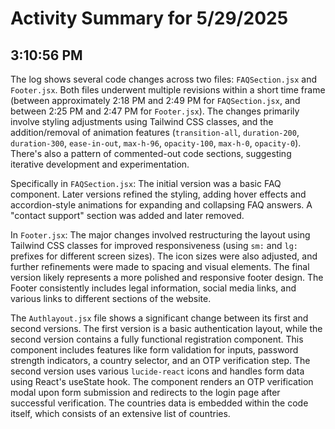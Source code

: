 # Activity Summary for 5/29/2025

## 3:10:56 PM
The log shows several code changes across two files: `FAQSection.jsx` and `Footer.jsx`.  Both files underwent multiple revisions within a short time frame (between approximately 2:18 PM and 2:49 PM for `FAQSection.jsx`, and between 2:25 PM and 2:47 PM for `Footer.jsx`).  The changes primarily involve styling adjustments using Tailwind CSS classes, and the addition/removal of animation features (`transition-all`, `duration-200`, `duration-300`, `ease-in-out`, `max-h-96`, `opacity-100`, `max-h-0`, `opacity-0`).  There's also a pattern of commented-out code sections, suggesting iterative development and experimentation.

Specifically in `FAQSection.jsx`:  The initial version was a basic FAQ component.  Later versions refined the styling, adding hover effects and accordion-style animations for expanding and collapsing FAQ answers. A "contact support" section was added and later removed.

In `Footer.jsx`:  The major changes involved restructuring the layout using Tailwind CSS classes for improved responsiveness (using `sm:` and `lg:` prefixes for different screen sizes).  The icon sizes were also adjusted, and further refinements were made to spacing and visual elements.  The final version likely represents a more polished and responsive footer design.  The Footer consistently includes legal information, social media links, and various links to different sections of the website.


The `Authlayout.jsx` file shows a significant change between its first and second versions. The first version is a basic authentication layout, while the second version contains a fully functional registration component.  This component includes features like form validation for inputs, password strength indicators, a country selector, and an OTP verification step.  The second version uses various `lucide-react` icons and handles form data using React's useState hook. The component renders an OTP verification modal upon form submission and redirects to the login page after successful verification. The countries data is embedded within the code itself, which consists of an extensive list of countries.
